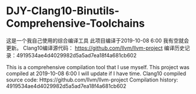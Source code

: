# DJY-Clang10-Binutils-Comprehensive-Toolchains
这是一个我自己使用的综合编译工具
此项目编译于2019-10-08 6:00
我有空就会更新。
Clang10编译源代码：
https://github.com/llvm/llvm-project
编译历史记录：4919534ae4d4029982d5a5ad7ea18f4a681cb602


This is a comprehensive compilation tool that I use myself.
This project was compiled at 2019-10-08 6:00
I will update if I have time.
Clang10 compiled source code:
Https://github.com/llvm/llvm-project
Compilation history: 4919534ae4d4029982d5a5ad7ea18f4a681cb602